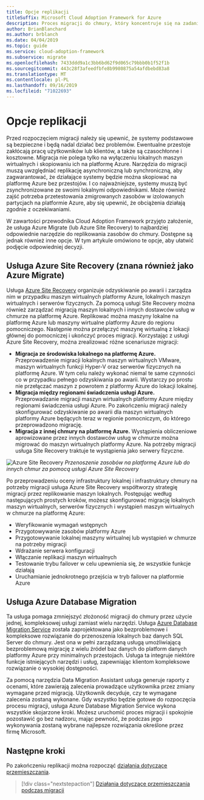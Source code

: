 ```yaml
---
title: Opcje replikacji
titleSuffix: Microsoft Cloud Adoption Framework for Azure
description: Proces migracji do chmury, który koncentruje się na zadaniach migrowania obciążeń do chmury.
author: BrianBlanchard
ms.author: brblanch
ms.date: 04/04/2019
ms.topic: guide
ms.service: cloud-adoption-framework
ms.subservice: migrate
ms.openlocfilehash: 7433ddd9a1c3bb6bd62f9d065c79bbb0b1f52f1b
ms.sourcegitcommit: 443c28f3afeedfbfe8b9980875a54afdbebd83a8
ms.translationtype: MT
ms.contentlocale: pl-PL
ms.lasthandoff: 09/16/2019
ms.locfileid: "71022693"
---
```

# <a name="replication-options"></a>Opcje replikacji

Przed rozpoczęciem migracji należy się upewnić, że systemy podstawowe są bezpieczne i będą nadal działać bez problemów. Ewentualne przestoje zakłócają pracę użytkowników lub klientów, a także są czasochłonne i kosztowne. Migracja nie polega tylko na wyłączeniu lokalnych maszyn wirtualnych i skopiowaniu ich na platformę Azure. Narzędzia do migracji muszą uwzględniać replikację asynchroniczną lub synchroniczną, aby zagwarantować, że działające systemy będzie można skopiować na platformę Azure bez przestojów. I co najważniejsze, systemy muszą być zsynchronizowane ze swoimi lokalnymi odpowiednikami. Może również zajść potrzeba przetestowania zmigrowanych zasobów w izolowanych partycjach na platformie Azure, aby się upewnić, że obciążenia działają zgodnie z oczekiwaniami.

W zawartości przewodnika Cloud Adoption Framework przyjęto założenie, że usługa Azure Migrate (lub Azure Site Recovery) to najbardziej odpowiednie narzędzie do replikowania zasobów do chmury. Dostępne są jednak również inne opcje. W tym artykule omówiono te opcje, aby ułatwić podjęcie odpowiedniej decyzji.

## <a name="azure-site-recovery-also-known-as-azure-migrate"></a>Usługa Azure Site Recovery (znana również jako Azure Migrate)

Usługa [Azure Site Recovery](https://docs.microsoft.com/azure/site-recovery/site-recovery-overview) organizuje odzyskiwanie po awarii i zarządza nim w przypadku maszyn wirtualnych platformy Azure, lokalnych maszyn wirtualnych i serwerów fizycznych. Za pomocą usługi Site Recovery można również zarządzać migracją maszyn lokalnych i innych dostawców usług w chmurze na platformę Azure. Replikować można maszyny lokalne na platformę Azure lub maszyny wirtualne platformy Azure do regionu pomocniczego. Następnie można przełączyć maszynę wirtualną z lokacji głównej do pomocniczej i ukończyć proces migracji. Korzystając z usługi Azure Site Recovery, można zrealizować różne scenariusze migracji:

- **Migracja ze środowiska lokalnego na platformę Azure.** Przeprowadzenie migracji lokalnych maszyn wirtualnych VMware, maszyn wirtualnych funkcji Hyper-V oraz serwerów fizycznych na platformę Azure. W tym celu należy wykonać niemal te same czynności co w przypadku pełnego odzyskiwania po awarii. Wystarczy po prostu nie przełączać maszyn z powrotem z platformy Azure do lokacji lokalnej.
- **Migracja między regionami świadczenia usługi Azure.** Przeprowadzanie migracji maszyn wirtualnych platformy Azure między regionami świadczenia usługi Azure. Po zakończeniu migracji należy skonfigurować odzyskiwanie po awarii dla maszyn wirtualnych platformy Azure będących teraz w regionie pomocniczym, do którego przeprowadzono migrację.
- **Migracja z innej chmury na platformę Azure.** Wystąpienia obliczeniowe aprowizowane przez innych dostawców usług w chmurze można migrować do maszyn wirtualnych platformy Azure. Na potrzeby migracji usługa Site Recovery traktuje te wystąpienia jako serwery fizyczne.

![Azure Site Recovery](../../../_images/migrate/asr-replication-image.png)
*Przenoszenie zasobów na platformę Azure lub do innych chmur za pomocą usługi Azure Site Recovery*

Po przeprowadzeniu oceny infrastruktury lokalnej i infrastruktury chmury na potrzeby migracji usługa Azure Site Recovery współtworzy strategię migracji przez replikowanie maszyn lokalnych. Postępując według następujących prostych kroków, możesz skonfigurować migrację lokalnych maszyn wirtualnych, serwerów fizycznych i wystąpień maszyn wirtualnych w chmurze na platformę Azure:

- Weryfikowanie wymagań wstępnych
- Przygotowywanie zasobów platformy Azure
- Przygotowywanie lokalnej maszyny wirtualnej lub wystąpień w chmurze na potrzeby migracji
- Wdrażanie serwera konfiguracji
- Włączanie replikacji maszyn wirtualnych
- Testowanie trybu failover w celu upewnienia się, że wszystkie funkcje działają
- Uruchamianie jednokrotnego przejścia w tryb failover na platformie Azure

## <a name="azure-database-migration-service"></a>Usługa Azure Database Migration

Ta usługa pomaga zmniejszyć złożoność migracji do chmury przez użycie jednej, kompleksowej usługi zamiast wielu narzędzi. Usługa [Azure Database Migration Service](https://docs.microsoft.com/azure/dms/dms-overview) została zaprojektowana jako bezproblemowe i kompleksowe rozwiązanie do przenoszenia lokalnych baz danych SQL Server do chmury. Jest ona w pełni zarządzaną usługą umożliwiającą bezproblemową migrację z wielu źródeł baz danych do platform danych platformy Azure przy minimalnych przestojach. Usługa ta integruje niektóre funkcje istniejących narzędzi i usług, zapewniając klientom kompleksowe rozwiązanie o wysokiej dostępności.

Za pomocą narzędzia Data Migration Assistant usługa generuje raporty z ocenami, które zawierają zalecenia prowadzące użytkownika przez zmiany wymagane przed migracją. Użytkownik decyduje, czy te wymagane zalecenia zostaną wykonane. Gdy wszystko będzie gotowe do rozpoczęcia procesu migracji, usługa Azure Database Migration Service wykona wszystkie skojarzone kroki. Możesz uruchomić proces migracji i spokojnie pozostawić go bez nadzoru, mając pewność, że podczas jego wykonywania zostaną wybrane najlepsze rozwiązania określone przez firmę Microsoft.

## <a name="next-steps"></a>Następne kroki

Po zakończeniu replikacji można rozpocząć [działania dotyczące przemieszczania](./stage.md).

> [!div class="nextstepaction"]
> [Działania dotyczące przemieszczania podczas migracji](./stage.md)
